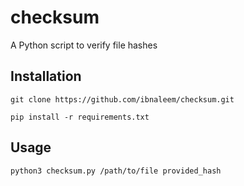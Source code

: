 # checksum
A Python script to verify file hashes

## Installation
```
git clone https://github.com/ibnaleem/checksum.git
```
```
pip install -r requirements.txt
```
## Usage
```
python3 checksum.py /path/to/file provided_hash
```

